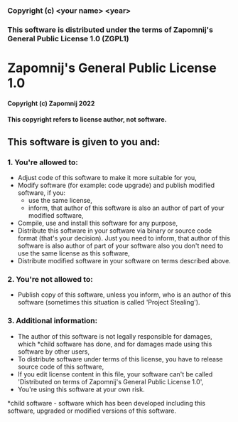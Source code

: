 ### Copyright (c) \<your name\> \<year\>
### This software is distributed under the terms of Zapomnij's General Public License 1.0 (ZGPL1)

# Zapomnij's General Public License 1.0

#### Copyright (c) Zapomnij 2022
#### This copyright refers to license author, not software.

## This software is given to you and:
### 1. You're allowed to:
- Adjust code of this software to make it more suitable for you,
- Modify software (for example: code upgrade) and publish modified software, if you:
  - use the same license,
  - inform, that author of this software is also an author of part of your modified software,
- Compile, use and install this software for any purpose,
- Distribute this software in your software via binary or source code format (that's your decision). Just you need to inform, that author of this software is also author of part of your software also you don't need to use the same license as this software,
- Distribute modified software in your software on terms described above.

### 2. You're not allowed to:
- Publish copy of this software, unless you inform, who is an author of this software (sometimes this situation is called 'Project Stealing').

### 3. Additional information:
- The author of this software is not legally responsible for damages, which *child software has done, and for damages made using this software by other users,
- To distribute software under terms of this license, you have to release source code of this software,
- If you edit license content in this file, your software can't be called 'Distributed on terms of Zapomnij's General Public License 1.0',
- You're using this software at your own risk.

*child software - software which has been developed including this software, upgraded or modified versions of this software.
